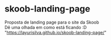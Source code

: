 # skoob-landing-page
 Proposta de landing page para o site da Skoob
 <br>
 Dê uma olhada em como está ficando :D
"https://layurisilva.github.io/skoob-landing-page/"
